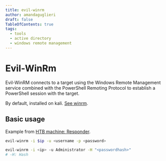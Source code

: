 ```yaml
---
title: evil-winrm 
author: amandaguglieri
draft: false
TableOfContents: true
tags:
  - tools
  - active directory
  - windows remote management
---
```


# Evil-WinRm

Evil-WinRM connects to a target using the Windows Remote Management service combined with the PowerShell Remoting Protocol to establish a PowerShell session with the target.

By default, installed on kali. [See winrm](5985-5986-winrm-windows-remote-management.md).


## Basic usage

Example from [HTB machine: Responder](htb-responder.md).

```bash
evil-winrm -i $ip -u <username -p <password>

evil-winrm -i <ip> -u Administrator -H "<passwordhash>"
# -H: Hash

```





